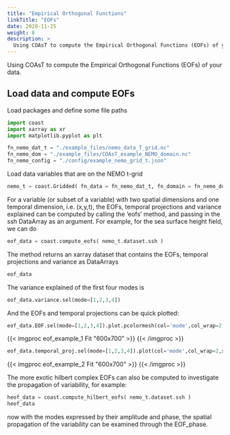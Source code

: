 ```yaml
---
title: "Empirical Orthogonal Functions"
linkTitle: "EOFs"
date: 2020-11-25
weight: 8
description: >
  Using COAsT to compute the Empirical Orthogonal Functions (EOFs) of your data
---
```

Using COAsT to compute the Empirical Orthogonal Functions (EOFs) of your data.

## Load data and compute EOFs
Load packages and define some file paths


```python
import coast
import xarray as xr
import matplotlib.pyplot as plt

fn_nemo_dat_t = "./example_files/nemo_data_T_grid.nc"
fn_nemo_dom = "./example_files/COAsT_example_NEMO_domain.nc"
fn_nemo_config = "./config/example_nemo_grid_t.json"

```

Load data variables that are on the NEMO t-grid


```python
nemo_t = coast.Gridded( fn_data = fn_nemo_dat_t, fn_domain = fn_nemo_dom, config = fn_nemo_config )
```

For a variable (or subset of a variable) with two spatial dimensions and one temporal dimension, i.e. (x,y,t), the EOFs, temporal projections and variance explained can be computed by calling the ‘eofs’ method, and passing in the ssh DataArray as an argument. For example, for the sea surface height field, we can do


```python
eof_data = coast.compute_eofs( nemo_t.dataset.ssh )
```

The method returns an xarray dataset that contains the EOFs, temporal projections and variance as DataArrays


```python
eof_data
```

The variance explained of the first four modes is


```python
eof_data.variance.sel(mode=[1,2,3,4])
```

And the EOFs and temporal projections can be quick plotted:


```python
eof_data.EOF.sel(mode=[1,2,3,4]).plot.pcolormesh(col='mode',col_wrap=2,x='longitude',y='latitude')
```
{{< imgproc eof_example_1 Fit "600x700" >}}
{{< /imgproc >}}

```python
eof_data.temporal_proj.sel(mode=[1,2,3,4]).plot(col='mode',col_wrap=2,x='time')
```

{{< imgproc eof_example_2 Fit "600x700" >}}
{{< /imgproc >}}

The more exotic hilbert complex EOFs can also be computed to investigate the propagation of variability, for example:


```python
heof_data = coast.compute_hilbert_eofs( nemo_t.dataset.ssh )
heof_data
```

now with the modes expressed by their amplitude and phase, the spatial propagation of the variability can be examined through the EOF_phase.
